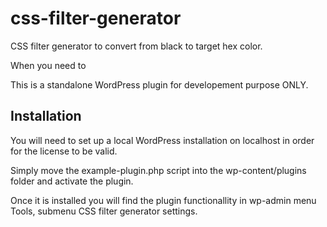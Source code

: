 # css-filter-generator
CSS filter generator to convert from black to target hex color.

When you need to 

This is a standalone WordPress plugin for developement purpose ONLY.

## Installation
You will need to set up a local WordPress installation on localhost in order for the license to be valid.

Simply move the example-plugin.php script into the wp-content/plugins folder and activate the plugin.

Once it is installed you will find the plugin functionallity in wp-admin menu Tools, submenu CSS filter generator settings.